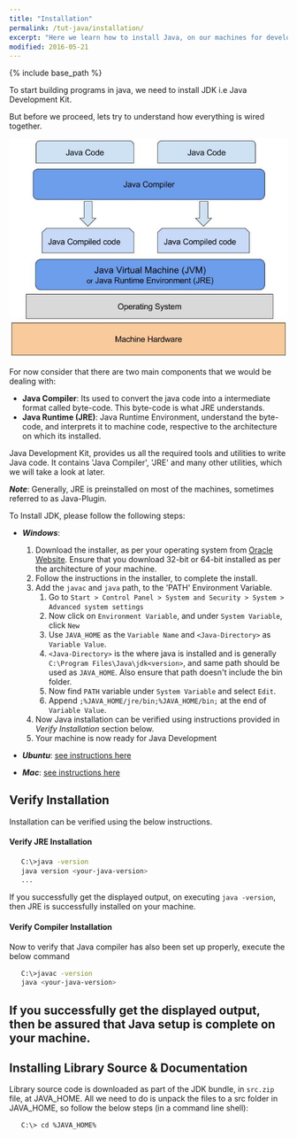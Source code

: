 ```yaml
---
title: "Installation"
permalink: /tut-java/installation/
excerpt: "Here we learn how to install Java, on our machines for development"
modified: 2016-05-21
---
```


{% include base_path %}

To start building programs in java, we need to install JDK i.e Java Development Kit.

But before we proceed, lets try to understand how everything is wired together.

![Java basic flow](/images/tutorials/tut-java/java-basic-1.jpg)

For now consider that there are two main components that we would be dealing with:

+ __Java Compiler__: Its used to convert the java code into a intermediate format called byte-code. This byte-code is what JRE understands.
+ __Java Runtime (JRE)__: Java Runtime Environment, understand the byte-code, and interprets it to machine code, respective to the architecture on which its installed.

Java Development Kit, provides us all the required tools and utilities to write Java code. It contains 'Java Compiler', 'JRE' and many other utilities, which we will take a look at later.

___Note___: Generally, JRE is preinstalled on most of the machines, sometimes referred to as Java-Plugin.

To Install JDK, please follow the following steps:

+ __*Windows*__:
  1. Download the installer, as per your operating system from [Oracle Website](https://java.com/en/download/manual.jsp). Ensure that you download 32-bit or 64-bit installed as per the architecture of your machine.
  2. Follow the instructions in the installer, to complete the install.
  3. Add the `javac` and `java` path, to the 'PATH' Environment Variable.
      1. Go to `Start > Control Panel > System and Security > System > Advanced system settings`
      2. Now click on `Environment Variable`, and under `System Variable`, click `New`
      3. Use `JAVA_HOME` as the `Variable Name` and `<Java-Directory>` as `Variable Value`.
      4. `<Java-Directory>` is the where java is installed and is generally `C:\Program Files\Java\jdk<version>`, and same path should be used as `JAVA_HOME`. Also ensure that path doesn't include the bin folder.
      5. Now find `PATH` variable under `System Variable` and select `Edit`.
      6. Append `;%JAVA_HOME/jre/bin;%JAVA_HOME/bin;` at the end of `Variable Value`.
  4. Now Java installation can be verified using instructions provided in _Verify Installation_ section below.
  5. Your machine is now ready for Java Development

+ __*Ubuntu*__: [see instructions here](https://www.digitalocean.com/community/tutorials/how-to-install-java-on-ubuntu-with-apt-get)
+ __*Mac*__: [see instructions here](http://docs.oracle.com/javase/7/docs/webnotes/install/mac/mac-jdk.html)

## Verify Installation

Installation can be verified using the below instructions.

#### Verify JRE Installation

```bash
   C:\>java -version
   java version <your-java-version>
   ...
```
If you successfully get the displayed output, on executing `java -version`, then JRE is successfully installed on your machine.

#### Verify Compiler Installation
Now to verify that Java compiler has also been set up properly, execute the below command

```bash
   C:\>javac -version
   java <your-java-version>
```
If you successfully get the displayed output, then be assured that Java setup is complete on your machine.
---
## Installing Library Source & Documentation

Library source code is downloaded as part of the JDK bundle, in `src.zip` file, at JAVA_HOME. All we need to do is unpack the files to a src folder in JAVA_HOME, so follow the below steps (in a command line shell):

```bash
   C:\> cd %JAVA_HOME%

```

